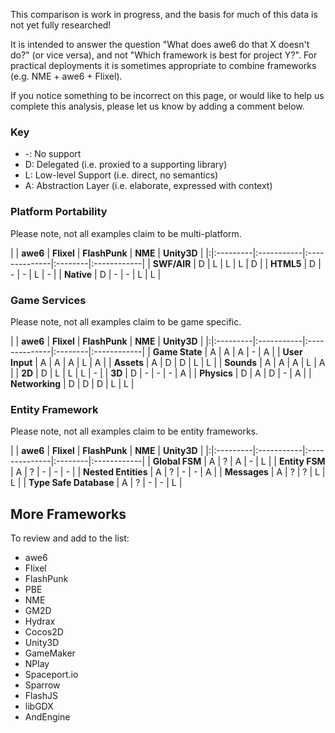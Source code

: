 This comparison is work in progress, and the basis for much of this data is not yet fully researched!

It is intended to answer the question "What does awe6 do that X doesn't do?" (or vice versa), and not "Which framework is best for project Y?".  For practical deployments it is sometimes appropriate to combine frameworks (e.g. NME + awe6 + Flixel).

If you notice something to be incorrect on this page, or would like to help us complete this analysis, please let us know by adding a comment below.

### Key ###

  * -: No support
  * D: Delegated (i.e. proxied to a supporting library)
  * L: Low-level Support (i.e. direct, no semantics)
  * A: Abstraction Layer (i.e. elaborate, expressed with context)

### Platform Portability ###

Please note, not all examples claim to be multi-platform.

| | **awe6** | **Flixel** | **FlashPunk** | **NME** | **Unity3D** |
|:|:---------|:-----------|:--------------|:--------|:------------|
| **SWF/AIR** | D | L | L | L | D |
| **HTML5** | D | - | - | L | - |
| **Native** | D | - | - | L | L |

### Game Services ###

Please note, not all examples claim to be game specific.

| | **awe6** | **Flixel** | **FlashPunk** | **NME** | **Unity3D** |
|:|:---------|:-----------|:--------------|:--------|:------------|
| **Game State** | A | A | A | - | A |
| **User Input** | A | A | A | L | A |
| **Assets** | A | D | D | L | L |
| **Sounds** | A | A | A | L | A |
| **2D** | D | L | L | L | - |
| **3D** | D | - | - | - | A |
| **Physics** | D | A | D | - | A |
| **Networking** | D | D | D | L | L |

### Entity Framework ###

Please note, not all examples claim to be entity frameworks.

| | **awe6** | **Flixel** | **FlashPunk** | **NME** | **Unity3D** |
|:|:---------|:-----------|:--------------|:--------|:------------|
| **Global FSM** | A | ? | A | - | L |
| **Entity FSM** | A | ? | - | - | - |
| **Nested Entities** | A | ? | - | - | A |
| **Messages** | A | ? | ? | L | L |
| **Type Safe Database** | A | ? | - | - | L |

## More Frameworks ##

To review and add to the list:

  * awe6
  * Flixel
  * FlashPunk
  * PBE
  * NME
  * GM2D
  * Hydrax
  * Cocos2D
  * Unity3D
  * GameMaker
  * NPlay
  * Spaceport.io
  * Sparrow
  * FlashJS
  * libGDX
  * AndEngine